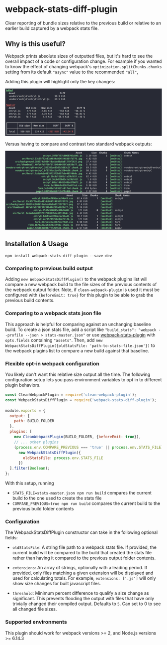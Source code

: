 # webpack-stats-diff-plugin

Clear reporting of bundle sizes relative to the previous build or relative to an earlier build captured by a webpack stats file.

## Why is this useful?

Webpack prints absolute sizes of outputted files, but it's hard to see the overall impact of a code or configuration change. For example if you wanted to know the effect of changing webpack's `optimization.splitChunks.chunks` setting from its default `"async"` value to the recommended `"all"`,

Adding this plugin will highlight only the key changes:

![webpack-stats-diff-plugin comparison output](readme-assets/plugin-output.png)

Versus having to compare and contrast two standard webpack outputs:

![standard webpack report with chunks: async](readme-assets/standard-report-all.png)
![standard webpack report with chunks: all](readme-assets/standard-report-async.png)

## Installation & Usage

```
npm install webpack-stats-diff-plugin --save-dev
```

### Comparing to previous build output

Adding `new WebpackStatsDiffPlugin()` to the webpack plugins list will compare a new webpack build to the file sizes of the previous contents of the webpack output folder. Note, if `clean-webpack-plugin` is used it must be configured with `{beforeEmit: true}` for this plugin to be able to grab the previous build contents.

### Comparing to a webpack stats json file

This approach is helpful for comparing against an unchanging baseline build. To create a json stats file, add a script like `"build_stats": "webpack --profile --json > stats-master.json"` or use [webpack-stats-plugin](https://github.com/FormidableLabs/webpack-stats-plugin) with `opts.fields` containing `"assets"`. Then, add `new WebpackStatsDiffPlugin({oldStatsFile: 'path-to-stats-file.json'})` to the webpack plugins list to compare a new build against that baseline.

### Flexible opt-in webpack configuration

You likely don't want this relative size output all the time. The following configuration setup lets you pass environment variables to opt in to different plugin behaviors.

```javascript
const CleanWebpackPlugin = require('clean-webpack-plugin');
const WebpackStatsDiffPlugin = require('webpack-stats-diff-plugin');

module.exports = {
  output: {
    path: BUILD_FOLDER
  },
  plugins: [
    new CleanWebpackPlugin(BUILD_FOLDER, {beforeEmit: true}),
    // ... other plugins
    (process.env.COMPARE_PREVIOUS === 'true' || process.env.STATS_FILE) &&
      new WebpackStatsDiffPlugin({
        oldStatsFile: process.env.STATS_FILE
      })
  ].filter(Boolean);
};
```

With this setup, running

- `STATS_FILE=stats-master.json npm run build` compares the current build to the one used to create the stats file
- `COMPARE_PREVIOUS=true npm run build` compares the current build to the previous build folder contents

### Configuration

The WebpackStatsDiffPlugin constructor can take in the following optional fields:

- `oldStatsFile`: A string file path to a webpack stats file. If provided, the current build will be compared to the build that created the stats file rather than having it compared to the previous output folder contents.

- `extensions`: An array of strings, optionally with a leading period. If provided, only files matching a given extension will be displayed and used for calculating totals. For example, `extensions: ['.js']` will only show size changes for built javascript files.

- `threshold`: Minimum percent difference to qualify a size change as significant. This prevents flooding the output with files that have only trivially changed their compiled output. Defaults to `5`. Can set to 0 to see all changed file sizes.

### Supported environments

This plugin should work for webpack versions >= 2, and Node.js versions >= 6.14.3
